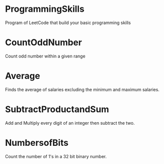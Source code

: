 # ProgrammingSkills
 Program of LeetCode that build your basic programming skills
 # CountOddNumber
  Count odd number within a given range
# Average
  Finds the average of salaries excluding the minimum and maximum salaries.
 # SubtractProductandSum
   Add and Multiply every digit of an integer then subtract the two.
 # NumbersofBits
  Count the number of 1's in a 32 bit binary number.
